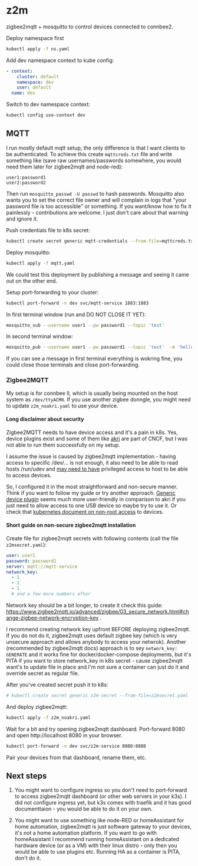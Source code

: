 # z2m

zigbee2mqtt + mosquitto to control devices connected to connbee2.

Deploy namespace first

```sh
kubectl apply -f ns.yaml
```

Add dev namespace context to kube config:

```yml
- context:
    cluster: default
    namespace: dev
    user: default
  name: dev
```

Switch to dev namespace context:

```sh
kubectl config use-context dev
```

## MQTT

I run mostly default mqtt setup, the only difference is that I want clients to be authenticated. To achieve this create `mqttcreds.txt` file and write something like (save raw usernames/passwords somewhere, you would need them later for zigbee2mqtt and node-red):

```
user1:password1
user2:password2
```

Then run `mosquitto_passwd -U passwd` to hash passwords. Mosquitto also wants you to set the correct file owner and will complain in logs that "your password file is too accessible" or something. If you want/know how to fix it painlessly - contributions are welcome. I just don't care about that warning and ignore it.

Push credentials file to k8s secret:

```sh
kubectl create secret generic mqtt-credentials --from-file=mqttcreds.txt
```

Deploy mosquitto:

```sh
kubectl apply -f mqtt.yaml
```

We could test this deployment by publishing a message and seeing it came out on the other end.

Setup port-forwarding to your cluster:

```sh
kubectl port-forward -n dev svc/mqtt-service 1883:1883
```

In first terminal window  (run and DO NOT CLOSE IT YET):

```sh
mosquitto_sub --username user1 --pw password1 --topic 'test'
```

In second terminal window:

```sh
mosquitto_pub --username user1 --pw password1 --topic 'test'  -m 'hello world'
```

If you can see a message in first terminal everything is wokring fine, you could close those terminals and close port-forwarding.

### Zigbee2MQTT

My setup is for connbee II, which is usually being mounted on the host system as `/dev/ttyACM0`. If you use another zigbee donngle, you might need to update `z2m_noakri.yaml` to use your device.

#### Long disclaimer about security

Zigbee2MQTT needs to have device access and it's a pain in k8s. Yes, device plugins exist and some of them like [akri](https://docs.akri.sh/) are part of CNCF, but I was not able to run them successfully on my setup. 

I assume the issue is caused by zigbee2mqtt implementation - having access to specific /dev/... is not enough, it also need to be able to read hosts /run/udev and [may need to have](https://kubernetes.io/blog/2021/11/09/non-root-containers-and-devices/) privileged access to host to be able to access devices. 

So, I configured it in the most straightforward and non-secure manner. Think if you want to follow my guide or try another approach. [Generic device plugin](https://github.com/squat/generic-device-plugin) seems much more user-friendly in comparison to akri if you just need to allow access to one USB device so maybe try to use it. Or check that [kubernetes document on non-root access](https://kubernetes.io/blog/2021/11/09/non-root-containers-and-devices/) to devices. 

#### Short guide on non-secure zigbee2mqtt installation

Create file for zigbee2mqtt secrets with following contents (call the file `z2msecret.yaml`):

```yaml
user: user1
password: password1
server: mqtt://mqtt-service
network_key:
  - 1
  - 1
  - 1 
  # and a few more numbers after
```

Network key should be a bit longer, to create it check this guide: https://www.zigbee2mqtt.io/advanced/zigbee/03_secure_network.html#change-zigbee-network-encryption-key .

I recommend creating network key upfront BEFORE deploying zigbee2mqtt. If you do not do it, zigbee2mqtt uses default zigbee key (which is very unsecure approach and allows anybody to access your netwrok). Another (recommended by zigbee2mqtt docs) approach is to sey `network_key: GENERATE` and it works fine for docker/docker-compose deployments, but it's PITA if you want to store network_key in k8s secret - cause zigbee2mqtt want's to update file in place and I'm not sure a container can just do it and override secret as regular file.

After you've created secret push it to k8s:

```sh
# kubectl create secret generic z2m-secret --from-file=z2msecret.yaml
```

And deploy zigbee2mqtt:

```sh
kubectl apply -f z2m_noakri.yaml
```

Wait for a bit and try opening zigbee2mqtt dashboard. Port-forward 8080 and open http://localhost:8080 in your browser.

```sh
kubectl port-forward -n dev svc/z2m-service 8080:8080
```

Pair your devices from that dashboard, rename them, etc.

## Next steps

1. You might want to configure ingress so you don't need to port-forward to access zigbee2mqtt dashboard (or other web servers in your k3s). I did not configure ingress yet, but k3s comes with traefik and it has good documenttaion - you would be able to do it on your own.

2. You might want to use something like node-RED or homeAssistant for home automation, zigbee2mqtt is just software gateway to your devices, it's not a home automation platform. If you want to go with homeAssistant I recommend running homeAssistant on a dedicated hardware device (or as a VM) with their linux distro - only then you would be able to use plugins etc. Running HA as a container is PITA, don't do it.
